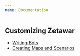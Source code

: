 ```yaml
---
name: Documentation
---
```


## Customizing Zetawar

- [Writing Bots](../writing-bots/)
- [Creating Maps and Scenarios](../creating-maps-and-scenarios/)
